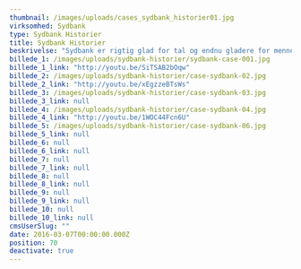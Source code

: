 ```yaml
---
thumbnail: /images/uploads/cases_sydbank_historier01.jpg
virksomhed: Sydbank
type: Sydbank Historier
title: Sydbank Historier
beskrivelse: "Sydbank er rigtig glad for tal og endnu gladere for mennesker. Det førte til en crossmedia imagekampagne med en række stærke dokumentarfilm, annoncer, bannere mv. Alt leder ind til kampagnesitet sydbank.dk/historier med længere og endnu flere portrætter og muligheder for skabe en ny bankrelation."
billede_1: /images/uploads/sydbank-historier/sydbank-case-001.jpg
billede_1_link: "http://youtu.be/SiTSAB2bOqw"
billede_2: /images/uploads/sydbank-historier/case-sydbank-02.jpg
billede_2_link: "http://youtu.be/xEgzzeBTsWs"
billede_3: /images/uploads/sydbank-historier/case-sydbank-03.jpg
billede_3_link: null
billede_4: /images/uploads/sydbank-historier/case-sydbank-04.jpg
billede_4_link: "http://youtu.be/1WOC44Fcn6U"
billede_5: /images/uploads/sydbank-historier/case-sydbank-06.jpg
billede_5_link: null
billede_6: null
billede_6_link: null
billede_7: null
billede_7_link: null
billede_8: null
billede_8_link: null
billede_9: null
billede_9_link: null
billede_10: null
billede_10_link: null
cmsUserSlug: ""
date: 2016-03-07T00:00:00.000Z
position: 70
deactivate: true
---
```


